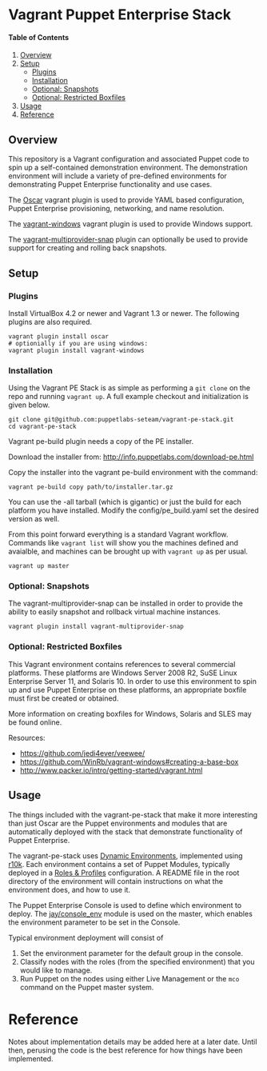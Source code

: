 # Vagrant Puppet Enterprise Stack

#### Table of Contents

1. [Overview](#overview)
2. [Setup](#setup)
    * [Plugins](#plugins)
    * [Installation](#installation)
    * [Optional: Snapshots](#optional--snapshots)
    * [Optional: Restricted Boxfiles](#optional--snapshots)
3. [Usage](#usage)
4. [Reference](#reference)

## Overview

This repository is a Vagrant configuration and associated Puppet code to spin
up a self-contained demonstration environment. The demonstration environment
will include a variety of pre-defined environments for demonstrating Puppet
Enterprise functionality and use cases.

The [Oscar](https://github.com/adrienthebo/oscar) vagrant plugin is used to
provide YAML based configuration, Puppet Enterprise provisioning, networking,
and name resolution.

The [vagrant-windows](https://github.com/WinRb/vagrant-windows) vagrant plugin
is used to provide Windows support.

The [vagrant-multiprovider-snap](https://github.com/scalefactory/vagrant-multiprovider-snap)
plugin can optionally be used to provide support for creating and rolling back
snapshots.

## Setup

### Plugins

Install VirtualBox 4.2 or newer and Vagrant 1.3 or newer. The following plugins
are also required.

    vagrant plugin install oscar
    # optionially if you are using windows:
    vagrant plugin install vagrant-windows

### Installation

Using the Vagrant PE Stack is as simple as performing a `git clone` on the repo
and running `vagrant up`. A full example checkout and initialization is given
below.

    git clone git@github.com:puppetlabs-seteam/vagrant-pe-stack.git
    cd vagrant-pe-stack

Vagrant pe-build plugin needs a copy of the PE installer.

Download the installer from: http://info.puppetlabs.com/download-pe.html

Copy the installer into the vagrant pe-build environment with the command:

    vagrant pe-build copy path/to/installer.tar.gz

You can use the -all tarball (which is gigantic) or just the build for each platform
you have installed. Modify the config/pe\_build.yaml set the desired version as well.

From this point forward everything is a standard Vagrant workflow. Commands
like `vagrant list` will show you the machines defined and avaialble, and
machines can be brought up with `vagrant up` as per usual.

    vagrant up master

### Optional: Snapshots

The vagrant-multiprovider-snap can be installed in order to provide the ability
to easily snapshot and rollback virtual machine instances.

    vagrant plugin install vagrant-multiprovider-snap

### Optional: Restricted Boxfiles

This Vagrant environment contains references to several commercial platforms.
These platforms are Windows Server 2008 R2, SuSE Linux Enterprise Server 11,
and Solaris 10. In order to use this environment to spin up and use Puppet
Enterprise on these platforms, an appropriate boxfile must first be created or
obtained.

More information on creating boxfiles for Windows, Solaris and SLES may be found online.

Resources:

* https://github.com/jedi4ever/veewee/
* https://github.com/WinRb/vagrant-windows#creating-a-base-box
* http://www.packer.io/intro/getting-started/vagrant.html

## Usage

The things included with the vagrant-pe-stack that make it more interesting
than just Oscar are the Puppet environments and modules that are automatically
deployed with the stack that demonstrate functionality of Puppet Enterprise.

The vagrant-pe-stack uses [Dynamic
Environments](http://puppetlabs.com/blog/git-workflow-and-puppet-environments),
implemented using [r10k](https://github.com/adrienthebo/r10k). Each environment
contains a set of Puppet Modules, typically deployed in a [Roles &
Profiles](http://www.craigdunn.org/2012/05/239/) configuration. A README file
in the root directory of the environment will contain instructions on what the
environment does, and how to use it.

The Puppet Enterprise Console is used to define which environment to deploy.
The [jay/console_env](http://forge.puppetlabs.com/jay/console_env) module is
used on the master, which enables the environment parameter to be set in the
Console.

Typical environment deployment will consist of

1. Set the environment parameter for the default group in the console.
2. Classify nodes with the roles (from the specified environment) that you
   would like to manage.
3. Run Puppet on the nodes using either Live Management or the `mco` command on
   the Puppet master system.

# Reference

Notes about implementation details may be added here at a later date. Until
then, perusing the code is the best reference for how things have been
implemented.
